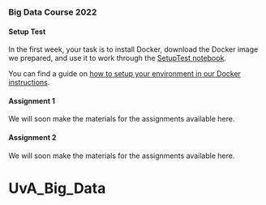 ### Big Data Course 2022

#### Setup Test

In the first week, your task is to install Docker, download the Docker image we prepared, and use it to work through the [SetupTest notebook](SetupTest.ipynb).

You can find a guide on [how to setup your environment in our Docker instructions](docker_instructions.md).

#### Assignment 1
We will soon make the materials for the assignments available here.

#### Assignment 2
We will soon make the materials for the assignments available here.
# UvA_Big_Data
